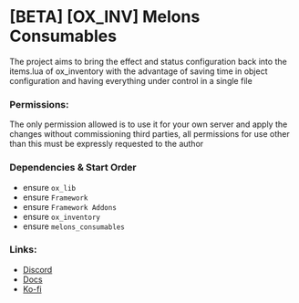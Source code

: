 # [BETA] [OX_INV] Melons Consumables
The project aims to bring the effect and status configuration back into the items.lua of ox_inventory with the advantage of saving time in object configuration and having everything under control in a single file

### Permissions:
The only permission allowed is to use it for your own server and apply the changes without commissioning third parties, all permissions for use other than this must be expressly requested to the author

### Dependencies & Start Order
- ensure `ox_lib`
- ensure `Framework`
- ensure `Framework Addons`
- ensure `ox_inventory`
- ensure `melons_consumables`

### Links:
- [Discord](https://discord.gg/RxpNTx2YKZ)
- [Docs](https://melons-development.gitbook.io/melons-development/resources/melons-consumables)
- [Ko-fi](https://ko-fi.com/ilmelons)
